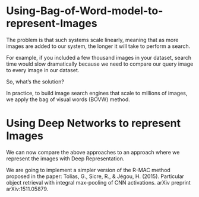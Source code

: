 # Using-Bag-of-Word-model-to-represent-Images
The problem is that such systems scale linearly, meaning that as more images are added to our system, the longer it will take to perform a search.

For example, if you included a few thousand images in your dataset, search time would slow dramatically because we need to compare our query image to every image in our dataset.

So, what’s the solution?

In practice, to build image search engines that scale to millions of images, we apply the bag of visual words (BOVW) method.

# Using Deep Networks to represent Images
We can now compare the above approaches to an approach where we represent the images with Deep Representation.

We are going to implement a simpler version of the R-MAC method proposed in the paper: Tolias, G., Sicre, R., & Jégou, H. (2015). Particular object retrieval with integral max-pooling of CNN activations. arXiv preprint arXiv:1511.05879.
